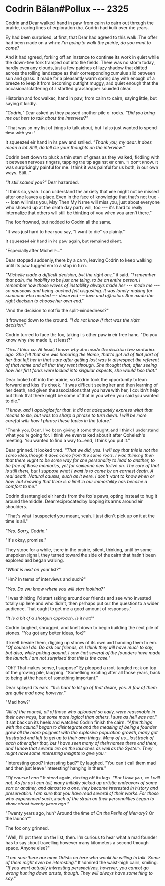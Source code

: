 # Codrin Bălan#Pollux --- 2325

Codrin and Dear walked, hand in paw, from cairn to cairn out through the prairie, tracing lines of exploration that Codrin had built over the years.

Ey had been surprised, at first, that Dear had agreed to this walk. The offer had been made on a whim: *I'm going to walk the prairie, do you want to come?*

And it had agreed, forking off an instance to continue its work in quiet while the down-tree fork tramped out into the fields. There was no storm today, hardly even any clouds, just a few patches of lazy shadow that drifted across the rolling landscape as their corresponding cumulus slid between sun and grass. It made for a pleasantly warm spring day with enough of a breeze to keep it from becoming outright muggy, and quiet enough that the occasional clattering of a startled grasshopper sounded clear.

Historian and fox walked, hand in paw, from cairn to cairn, saying little, but saying it kindly.

*"Codrin,"* Dear asked as they passed another pile of rocks. *"Did you bring me out here to talk about the interview?"*

"That was on my list of things to talk about, but I also just wanted to spend time with you."

It squeezed eir hand in its paw and smiled. *"Thank you, my dear. It does mean a lot. Still, do tell me your thoughts on the interview."*

Codrin bent down to pluck a thin stem of grass as they walked, fiddling with it between nervous fingers, tapping the tip against eir chin. "I don't know. It was surprisingly painful for me. I think it was painful for us both, in our own ways. Still..."

*"It still scared you?"* Dear hazarded.

"I think so, yeah. I can understand the anxiety that one might not be missed after one leaves a place. Even in the face of knowledge that that's not true --- Ioan will miss you, May Then My Name will miss you, just about everyone who showed up at the death day party will, too --- it's hard to really internalize that others will still be thinking of you when you aren't there."

The fox frowned, but nodded to Codrin all the same.

"It was just hard to hear you say, "I want to die" so plainly."

It squeezed eir hand in its paw again, but remained silent.

"Especially after Michelle..."

Dear stopped suddenly, there by a cairn, leaving Codrin to keep walking until its paw tugged em to a stop in turn.

*"Michelle made a difficult decision, but the right one,"* it said. *"I remember that pain, the inability to be just one thing, to be an entire person. I remember how those waves of instability always made her --- made me --- so nauseous and being touched felt disgusting. It was lonely-making for someone who needed --- deserved --- love and affection. She made the right decision to choose her own end."*

"And the decision to not fix the split-mindedness?"

It frowned down to the ground. *"I do not know if that was the right decision."*

Codrin turned to face the fox, taking its other paw in eir free hand. "Do you know why she made it, at least?"

*"Yes. I think so. At least, I know why she made the decision two centuries ago. She felt that she was honoring the Name, that to get rid of that part of her that left her in that state after getting lost was to disrespect the referent of that name and all that they went through. She thought that, after seeing how her first forks were locked into singular aspects, she would lose that."*

Dear looked off into the prairie, so Codrin took the opportunity to lean forward and kiss it's cheek. "It was difficult seeing her and then learning of her death, and given the associations that you have with her, I couldn't help but think that there might be some of that in you when you said you wanted to die."

*"I know, and I apologize for that. It did not adequately express what that means to me, but was too sharp a phrase to turn down. I will be more careful with how I phrase these topics in the future."*

"Thank you, Dear. I've been giving it some thought, and I think I understand what you're going for. I think we even talked about it after Qoheleth's meeting. You wanted to find a way to...end, I think you put it."

Dear grinned. It looked tired. *"That we did, yes. I will say that this is not the same idea, though it does come from the same roots. I was thinking then that there ought to be some way for one personality to lead to another, to be free of those memories, yet for someone new to live on. The core of that is still there, but I suppose what I want is to come by an earnest death. A real death. Natural causes, such as it were. I don't want to know when or how, but knowing that there is a limit to our immortality has become a comfort to me."*

Codrin disentangled eir hands from the fox's paws, opting instead to hug it around the middle. Dear reciprocated by looping its arms around eir shoulders.

"That's what I suspected you meant, yeah. I just didn't pick up on it at the time is all."

*"Yes. Sorry, Codrin."*

"It's okay, promise."

They stood for a while, there in the prairie, silent, thinking, until by some unspoken signal, they turned toward the side of the cairn that hadn't been explored and began walking.

*"What is next on your list?"*

"Hm? In terms of interviews and such?"

*"Yes. Do you know where you will start looking?"*

"I was thinking I'd start asking around our friends and see who invested totally up here and who didn't, then perhaps put out the question to a wider audience. That ought to get me a good amount of responses."

*"It is a bit of a shotgun approach, is it not?"*

Codrin laughed, shrugged, and knelt down to begin building the next pile of stones. "You got any better ideas, fox?"

It knelt beside them, digging up stones of its own and handing them to em. *"Of course I do. Do ask our friends, as I think they will have much to say, but also, while poking around, I saw that several of the founders have made the launch. I am not surprised that this is the case."*

"Oh? That makes sense, I suppose" Ey plopped a root-tangled rock on top of the growing pile, laughing. "Something exciting after all those years, back to being at the heart of something important."

Dear splayed its ears. *"It is hard to let go of that desire, yes. A few of them are quite mad now, however."*

"Mad how?"

*"All of the council, all of those who uploaded so early, were reasonable in their own ways, but some more logical than others. I sure as hell was not."* It sat back on its heels and watched Codrin finish the cairn. *"After things with the council began to disintegrate and the meaning of being a founder grew all the more poignant with the explosive population growth, many got frustrated and left to get up to their own things. Many of us...lost track of each other after that, but I have seen many of their names there and there, and I know that several are on the launches as well as the System. They might have some interesting insights to give you."*

"Interesting good? Interesting bad?" Ey laughed. "You can't call them mad and then just leave 'interesting' hanging in there."

*"Of course I can."* It stood again, dusting off its legs. *"But I love you, so I will not. As far as I can tell, many initially picked up artistic endeavors of some sort or another, and almost to a one, they became interested in history and preservation. I am sure that you have read several of their works. For those who experienced such, much of the strain on their personalities began to show about twenty years ago."*

"Twenty years ago, huh? Around the time of *On the Perils of Memory*? Or the launch?"

The fox only grinned.

"Well, I'll put them on the list, then. I'm curious to hear what a mad founder has to say about travelling however many kilometers a second through space. Anyone else?"

*"I am sure there are more Odists on here who would be willing to talk. Some of them might even be interesting."* It admired the waist-high cairn, smiling. *"If you want actually interesting perspectives, however, you cannot go wrong hunting down artists, though. They will always have something to say."*
